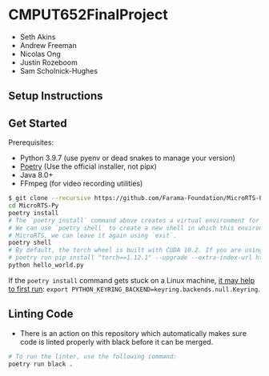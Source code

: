 # CMPUT652FinalProject

- Seth Akins
- Andrew Freeman
- Nicolas Ong
- Justin Rozeboom
- Sam Scholnick-Hughes

## Setup Instructions

## Get Started

Prerequisites:
- Python 3.9.7 (use pyenv or dead snakes to manage your version)
- [Poetry](https://python-poetry.org) (Use the official installer, not pipx)
- Java 8.0+
- FFmpeg (for video recording utilities)

```bash
$ git clone --recursive https://github.com/Farama-Foundation/MicroRTS-Py.git && \
cd MicroRTS-Py
poetry install
# The `poetry install` command above creates a virtual environment for us, in which all the dependencies are installed.
# We can use `poetry shell` to create a new shell in which this environment is activated. Once we are done working with
# MicroRTS, we can leave it again using `exit`.
poetry shell
# By default, the torch wheel is built with CUDA 10.2. If you are using newer NVIDIA GPUs (e.g., 3060 TI), you may need to specifically install CUDA 11.3 wheels by overriding the torch dependency with pip:
# poetry run pip install "torch==1.12.1" --upgrade --extra-index-url https://download.pytorch.org/whl/cu113
python hello_world.py
```

If the `poetry install` command gets stuck on a Linux machine, [it may help to first run](https://github.com/python-poetry/poetry/issues/8623): `export PYTHON_KEYRING_BACKEND=keyring.backends.null.Keyring`.

## Linting Code

- There is an action on this repository which automatically makes sure code is linted properly with black before it can be merged.
```bash
# To run the linter, use the following command:
poetry run black .
```
